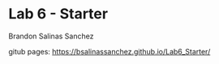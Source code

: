 # Lab 6 - Starter

Brandon Salinas Sanchez

gitub pages: https://bsalinassanchez.github.io/Lab6_Starter/
